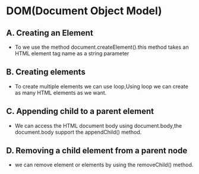 # DOM(Document Object Model)
## A. Creating an Element
* To we use the method document.createElement().this method takes an HTML element tag name as a string parameter
## B. Creating elements
* To create multiple elements we can use loop,Using loop we can create as many HTML elements as we want.
## C. Appending child to a parent element
* We can access the HTML document body using document.body,the document.body support the appendChild() method.
## D. Removing a child element from a parent node
* we can remove element or elements by using the removeChild() method.